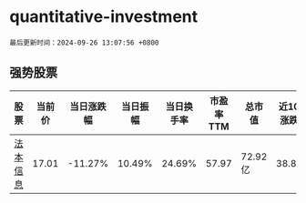 # quantitative-investment

`最后更新时间：2024-09-26 13:07:56 +0800`

## 强势股票

|股票|当前价|当日涨跌幅|当日振幅|当日换手率|市盈率TTM|总市值|近10日涨跌幅|
|----|----|----|----|----|----|----|----|
|[法本信息](https://xueqiu.com/S/SZ300925)|17.01|-11.27%|10.49%|24.69%|57.97|72.92亿|38.86%|
